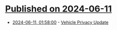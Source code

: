 # [Published on 2024-06-11](index.md)

* [2024-06-11, 01:58:00](https://soylentnews.org/article.pl?sid=24/06/09/1449217&from=rss) - [Vehicle Privacy Update](https://soylentnews.org/article.pl?sid=24/06/09/1449217&from=rss)
